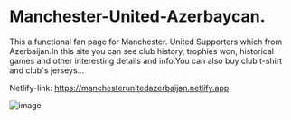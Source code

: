# Manchester-United-Azerbaycan. 
This a functional fan page for Manchester. United Supporters which from Azerbaijan.In this site you can see club history, trophies won, historical games and other interesting details and info.You can also buy club t-shirt and club`s jerseys...

Netlify-link:
https://manchesterunitedazerbaijan.netlify.app

![image](https://github.com/EdaletHashimli/Manchester-United-Az-rbaycan/assets/86829581/865f8a06-6075-4569-9c98-960a9db89cfb)

